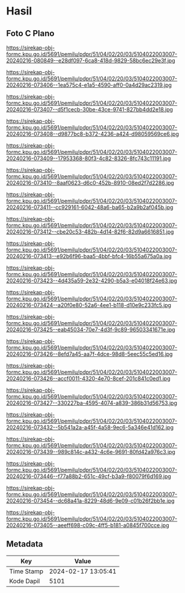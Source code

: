 # Hasil

## Foto C Plano

https://sirekap-obj-formc.kpu.go.id/5691/pemilu/pdpr/51/04/02/20/03/5104022003007-20240216-080849--e28df097-6ca8-418d-9829-58bc6ec29e3f.jpg

https://sirekap-obj-formc.kpu.go.id/5691/pemilu/pdpr/51/04/02/20/03/5104022003007-20240216-073406--1ea575c4-e1a5-4590-aff0-0a4d29ac2319.jpg

https://sirekap-obj-formc.kpu.go.id/5691/pemilu/pdpr/51/04/02/20/03/5104022003007-20240216-073407--d5f1cecb-30be-43ce-9741-827bb4dd2e18.jpg

https://sirekap-obj-formc.kpu.go.id/5691/pemilu/pdpr/51/04/02/20/03/5104022003007-20240216-073408--d9877bc8-b372-4236-a424-d98059569ce6.jpg

https://sirekap-obj-formc.kpu.go.id/5691/pemilu/pdpr/51/04/02/20/03/5104022003007-20240216-073409--17953368-80f3-4c82-8326-8fc743c11191.jpg

https://sirekap-obj-formc.kpu.go.id/5691/pemilu/pdpr/51/04/02/20/03/5104022003007-20240216-073410--8aaf0623-d6c0-452b-8910-08ed2f7d2286.jpg

https://sirekap-obj-formc.kpu.go.id/5691/pemilu/pdpr/51/04/02/20/03/5104022003007-20240216-073411--cc929161-6042-48a6-ba65-b2a9b2af045b.jpg

https://sirekap-obj-formc.kpu.go.id/5691/pemilu/pdpr/51/04/02/20/03/5104022003007-20240216-073412--cbe20c53-482b-4d14-82f6-82d9a6616851.jpg

https://sirekap-obj-formc.kpu.go.id/5691/pemilu/pdpr/51/04/02/20/03/5104022003007-20240216-073413--e92b6f96-baa5-4bbf-bfc4-16b55a675a0a.jpg

https://sirekap-obj-formc.kpu.go.id/5691/pemilu/pdpr/51/04/02/20/03/5104022003007-20240216-073423--4d435a59-2e32-4290-b5a3-e04018f24e63.jpg

https://sirekap-obj-formc.kpu.go.id/5691/pemilu/pdpr/51/04/02/20/03/5104022003007-20240216-073424--a20f0e80-52a6-4ee1-b118-d10e9c233fc5.jpg

https://sirekap-obj-formc.kpu.go.id/5691/pemilu/pdpr/51/04/02/20/03/5104022003007-20240216-073425--eab45034-70e7-4d3f-9c89-96503341671e.jpg

https://sirekap-obj-formc.kpu.go.id/5691/pemilu/pdpr/51/04/02/20/03/5104022003007-20240216-073426--8efd7a45-aa7f-4dce-98d8-5eec55c5ed16.jpg

https://sirekap-obj-formc.kpu.go.id/5691/pemilu/pdpr/51/04/02/20/03/5104022003007-20240216-073426--accf0011-4320-4e70-8cef-201c841c0ed1.jpg

https://sirekap-obj-formc.kpu.go.id/5691/pemilu/pdpr/51/04/02/20/03/5104022003007-20240216-073427--330227ba-4595-4074-a839-386b31d56753.jpg

https://sirekap-obj-formc.kpu.go.id/5691/pemilu/pdpr/51/04/02/20/03/5104022003007-20240216-073432--5b541a2a-a45f-4a58-9ec6-5a346e41d162.jpg

https://sirekap-obj-formc.kpu.go.id/5691/pemilu/pdpr/51/04/02/20/03/5104022003007-20240216-073439--989c814c-a432-4c6e-9691-80fd42a976c3.jpg

https://sirekap-obj-formc.kpu.go.id/5691/pemilu/pdpr/51/04/02/20/03/5104022003007-20240216-073446--f77a88b2-651c-49cf-b3a9-f80079f6d169.jpg

https://sirekap-obj-formc.kpu.go.id/5691/pemilu/pdpr/51/04/02/20/03/5104022003007-20240216-073454--dc68a41a-8229-48d6-9e09-c01b26f2bb1e.jpg

https://sirekap-obj-formc.kpu.go.id/5691/pemilu/pdpr/51/04/02/20/03/5104022003007-20240216-073405--aeeff698-c09c-4ff5-b181-a0845f700cce.jpg


## Metadata

| Key        | Value               |
| ---------- | ------------------- |
| Time Stamp | 2024-02-17 13:05:41 |
| Kode Dapil | 5101                |



